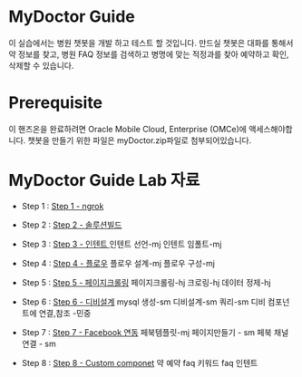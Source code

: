 # MyDoctor Guide

이 실습에서는 병원 챗봇을 개발 하고 테스트 할 것입니다. 만드실 챗봇은 대화를 통해서 약 정보를 찾고, 병원 FAQ 정보를 검색하고 병명에 맞는 적정과를 찾아 예약하고 확인, 삭제할 수 있습니다.

# Prerequisite

이 핸즈온을 완료하려면 Oracle Mobile Cloud, Enterprise (OMCe)에 액세스해야합니다. 챗봇을 만들기 위한 파일은 myDoctor.zip파일로 첨부되어있습니다.

# MyDoctor Guide Lab 자료

* Step 1 : [Step 1 - ngrok](https://github.com/.md)

* Step 2 : [Step 2 - 솔루션빌드](https://github.com/.md)

* Step 3 : [Step 3 - 인텐트 ](https://github.com/.md)
인텐트 선언-mj
인텐트 임폴트-mj

* Step 4 : [Step 4 - 플로우](https://github.com/.md)
플로우 설계-mj
플로우 구성-mj

* Step 5 : [Step 5 - 페이지크롤링](https://github.com/.md)
페이지크롤링-hj
크로링-hj
데이터 정제-hj

* Step 6 : [Step 6 - 디비설계](https://github.com/.md)
mysql 생성-sm
디비설계-sm
쿼리-sm
디비 컴포넌트에 연결,참조 -민중

* Step 7 : [Step 7 - Facebook 연동](https://github.com/.md)
페북템플릿-mj
페이지만들기 - sm
페북 채널연결 - sm

* Step 8 : [Step 8 - Custom componet](https://github.com/.md)
약
예약
faq 키워드
faq 인텐트
